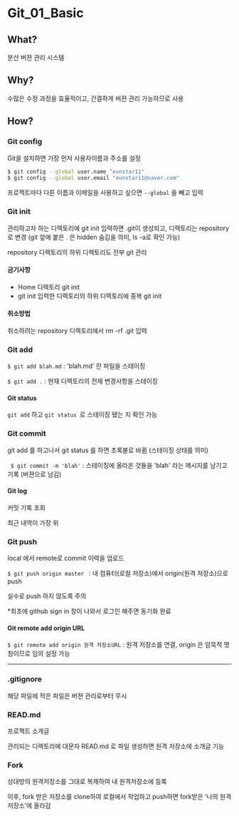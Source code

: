 # Git_01_Basic

## What?

분산 버젼 관리 시스템

## Why?

수많은 수정 과정을 효율적이고, 간결하게 버젼 관리 가능하므로 사용

## How?

### Git config

Git을 설치하면 가장 먼저 사용자이름과 주소를 설정

``` bash
$ git config --global user.name "eunstar11"
$ git config --global user.email "eunstar11@naver.com"
```

프로젝트마다 다른 이름과 이메일을 사용하고 싶으면 `--global` 을 빼고 입력



### Git init

관리하고자 하는 디렉토리에 git init 입력하면 .git이 생성되고, 디렉토리는 repository 로 변경 (git 앞에 붙은 . 은 hidden 숨김을 의미, ls -a로 확인 가능)

repository 디렉토리의 하위 디렉토리도 전부 git 관리

#### 금기사항

* Home 디렉토리 git init
* git init 입력한 디렉토리의 하위 디렉토리에 중복 git init

#### 취소방법

취소하려는 repository 디렉토리에서 rm -rf .git 입력



### Git add

` $ git add blah.md `  : 'blah.md' 란 파일을 스테이징

` $ git add . ` : 현재 디렉토리의 전체 변경사항을 스테이징

#### Git status

` git add ` 하고 `git status `로 스테이징 됐는 지 확인 가능



### Git commit

git add 를 하고나서 git status 를 하면 초록불로 바뀜 (스테이징 상태를 의미)

` $ git commit -m 'blah'` : 스테이징에 올라온 것들을 'blah' 라는 메시지를 남기고 기록 (버젼으로 남김)

#### Git log

커밋 기록 조회

최근 내역이 가장 위



### Git push

local 에서 remote로 commit 이력을 업로드

`$ git push origin master ` : 내 컴퓨터(로컬 저장소)에서 origin(원격 저장소)으로 push

실수로 push 하지 않도록 주의

*최초에 github sign in 창이 나와서 로그인 해주면 동기화 완료

#### Git remote add origin URL

`$ git remote add origin 원격 저장소URL` : 원격 저장소를 연결, origin 은 암묵적 명칭이므로 임의 설정 가능

---

### .gitignore

해당 파일에 적은 파일은 버젼 관리로부터 무시



### READ.md

프로젝트 소개글

관리되는 디렉토리에 대문자 READ.md 로 파일 생성하면 원격 저장소에 소개글 기능



### Fork

상대방의 원격저장소를 그대로 복제하여 내 원격저장소에 등록

이후, fork 받은 저장소를 clone하여 로컬에서 작업하고 push하면 fork받은 ‘나의 원격저장소’에 올라감

 

